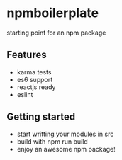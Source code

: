 # npmboilerplate
starting point for an npm package

## Features
- karma tests
- es6 support
- reactjs ready
- eslint

## Getting started
- start writting your modules in src
- build with npm run build
- enjoy an awesome npm package!
